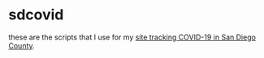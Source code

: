 # sdcovid
these are the scripts that I use for my [site tracking COVID-19 in San Diego County](http://www.sdcovid.today).
